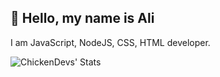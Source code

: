 ## 💨 Hello, my name is Ali

I am JavaScript, NodeJS, CSS, HTML developer.<br>



<img align="left" alt="ChickenDevs' Stats" src="https://github-readme-stats.vercel.app/api?username=4xw&count_private=true&show_icons=true&theme=radical">
